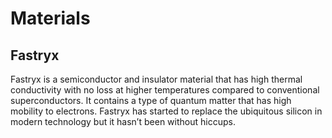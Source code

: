# Materials

## Fastryx

Fastryx is a semiconductor and insulator material that has high thermal conductivity with no loss at higher temperatures compared to conventional superconductors. It contains a type of quantum matter that has high mobility to electrons. Fastryx has started to replace the ubiquitous silicon in modern technology but it hasn’t been without hiccups.
